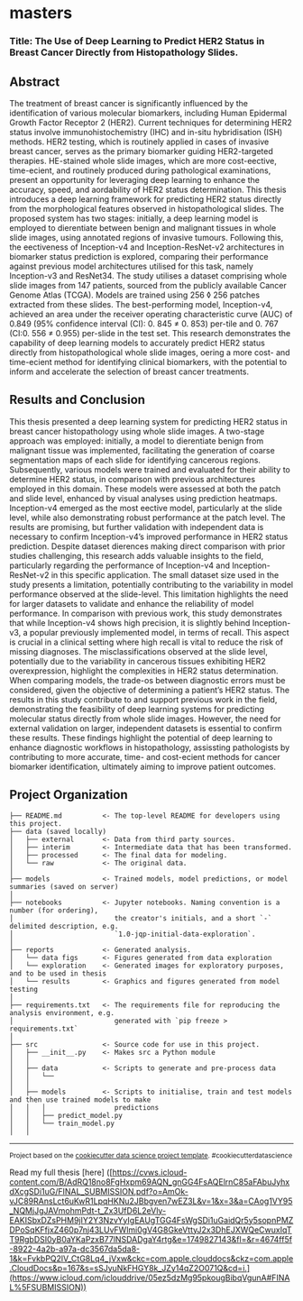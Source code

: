 masters
==============================

### Title: The Use of Deep Learning to Predict HER2 Status in Breast Cancer Directly from Histopathology Slides. ###

Abstract
------------

The treatment of breast cancer is significantly influenced by the identification of various
molecular biomarkers, including Human Epidermal Growth Factor Receptor 2 (HER2).
Current techniques for determining HER2 status involve immunohistochemistry (IHC) and
in-situ hybridisation (ISH) methods. HER2 testing, which is routinely applied in cases of
invasive breast cancer, serves as the primary biomarker guiding HER2-targeted therapies.
HE-stained whole slide images, which are more cost-e ective, time-e cient, and routinely
produced during pathological examinations, present an opportunity for leveraging deep
learning to enhance the accuracy, speed, and a ordability of HER2 status determination.
This thesis introduces a deep learning framework for predicting HER2 status directly from
the morphological features observed in histopathological slides. The proposed system has
two stages: initially, a deep learning model is employed to di erentiate between benign
and malignant tissues in whole slide images, using annotated regions of invasive tumours.
Following this, the e ectiveness of Inception-v4 and Inception-ResNet-v2 architectures in
biomarker status prediction is explored, comparing their performance against previous
model architectures utilised for this task, namely Inception-v3 and ResNet34. The study
utilises a dataset comprising whole slide images from 147 patients, sourced from the
publicly available Cancer Genome Atlas (TCGA). Models are trained using 256 ◊ 256
patches extracted from these slides. The best-performing model, Inception-v4, achieved
an area under the receiver operating characteristic curve (AUC) of 0.849 (95% confidence
interval (CI): 0. 845 ≠ 0. 853) per-tile and 0. 767 (CI:0. 556 ≠ 0.955) per-slide in the test set.
This research demonstrates the capability of deep learning models to accurately predict
HER2 status directly from histopathological whole slide images, o ering a more cost- and
time-e cient method for identifying clinical biomarkers, with the potential to inform and
accelerate the selection of breast cancer treatments.

Results and Conclusion
------------

This thesis presented a deep learning system for predicting HER2 status in breast cancer
histopathology using whole slide images. A two-stage approach was employed: initially,
a model to di erentiate benign from malignant tissue was implemented, facilitating the
generation of coarse segmentation maps of each slide for identifying cancerous regions.
Subsequently, various models were trained and evaluated for their ability to determine
HER2 status, in comparison with previous architectures employed in this domain. These
models were assessed at both the patch and slide level, enhanced by visual analyses using
prediction heatmaps.
Inception-v4 emerged as the most e ective model, particularly at the slide level, while
also demonstrating robust performance at the patch level. The results are promising,
but further validation with independent data is necessary to confirm Inception-v4’s
improved performance in HER2 status prediction. Despite dataset di erences making
direct comparison with prior studies challenging, this research adds valuable insights to
the field, particularly regarding the performance of Inception-v4 and Inception-ResNet-v2
in this specific application. The small dataset size used in the study presents a limitation,
potentially contributing to the variability in model performance observed at the slide-level.
This limitation highlights the need for larger datasets to validate and enhance the reliability
of model performance.
In comparison with previous work, this study demonstrates that while Inception-v4 shows
high precision, it is slightly behind Inception-v3, a popular previously implemented model,
in terms of recall. This aspect is crucial in a clinical setting where high recall is vital to
reduce the risk of missing diagnoses. The misclassifications observed at the slide level,
potentially due to the variability in cancerous tissues exhibiting HER2 overexpression,
highlight the complexities in HER2 status determination. When comparing models, the
trade-o s between diagnostic errors must be considered, given the objective of determining a patient’s HER2 status.
The results in this study contribute to and support previous work in the field, demonstrating
the feasibility of deep learning systems for predicting molecular status directly from whole
slide images. However, the need for external validation on larger, independent datasets is
essential to confirm these results. These findings highlight the potential of deep learning
to enhance diagnostic workflows in histopathology, assissting pathologists by contributing
to more accurate, time- and cost-e cient methods for cancer biomarker identification,
ultimately aiming to improve patient outcomes.


Project Organization
------------

    ├── README.md          <- The top-level README for developers using this project.
    ├── data (saved locally)
    │   ├── external       <- Data from third party sources.
    │   ├── interim        <- Intermediate data that has been transformed.
    │   ├── processed      <- The final data for modeling.
    │   └── raw            <- The original data.
    │
    ├── models             <- Trained models, model predictions, or model summaries (saved on server)
    │
    ├── notebooks          <- Jupyter notebooks. Naming convention is a number (for ordering),
    │                         the creator's initials, and a short `-` delimited description, e.g.
    │                         `1.0-jqp-initial-data-exploration`.
    │
    ├── reports            <- Generated analysis.
    │   └── data figs      <- Figures generated from data exploration
    │   └── exploration    <- Generated images for exploratory purposes, and to be used in thesis
    │   └── results        <- Graphics and figures generated from model testing
    │
    ├── requirements.txt   <- The requirements file for reproducing the analysis environment, e.g.
    │                         generated with `pip freeze > requirements.txt`
    │
    ├── src                <- Source code for use in this project.
    │   ├── __init__.py    <- Makes src a Python module
    │   │
    │   ├── data           <- Scripts to generate and pre-process data
    │   │   └── 
    │   │
    │   ├── models         <- Scripts to initialise, train and test models and then use trained models to make
    │   │   │                 predictions
    │   │   ├── predict_model.py
    │   │   └── train_model.py
    │   │


--------

<p><small>Project based on the <a target="_blank" href="https://drivendata.github.io/cookiecutter-data-science/">cookiecutter data science project template</a>. #cookiecutterdatascience</small></p>

Read my full thesis [here] ([https://cvws.icloud-content.com/B/AdRQ18no8FgHxpm69AQN_gnGG4FsAQElrnC85aFAbuJyhxdXcgSDi1uG/FINAL_SUBMISSION.pdf?o=AmOk-vJC89RAnsLct6uKwR1LpqHKNu2JBbgven7wEZ3L&v=1&x=3&a=CAog1VY95_NQMjJgJAVmohmPdt-t_Zx3UfD6L2eVly-EAKISbxDZsPHM9jIY2Y3NzvYyIgEAUgTGG4FsWgSDi1uGaidQr5y5sopnPMZDPoSqKFfjxZ460p7nj43LUvFWlmi0gV4G8GkeVttyJ2x3DhEJXWQeCwuxIqTT9RgbDSI0yB0aYKaPzxB77lNSDADgaY4rtg&e=1749827143&fl=&r=4674ff5f-8922-4a2b-a97a-dc3567da5da8-1&k=FvkbPQ2lV_CtG8Lq4_jVxw&ckc=com.apple.clouddocs&ckz=com.apple.CloudDocs&p=167&s=sSJyuNkFHGY8k_JZy14qZ2O071Q&cd=i.](https://www.icloud.com/iclouddrive/05ez5dzMg95pkougBibqVgunA#FINAL%5FSUBMISSION))
